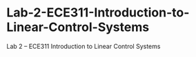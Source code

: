 # Lab-2-ECE311-Introduction-to-Linear-Control-Systems
Lab 2 – ECE311 Introduction to Linear Control Systems
